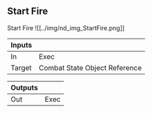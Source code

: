 ## Start Fire
Start Fire
![[../img/nd_img_StartFire.png]]

|Inputs||
|--|--|
| In | Exec |
| Target | Combat State Object Reference |

|Outputs||
|--|--|
| Out | Exec |
